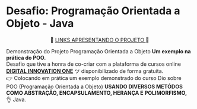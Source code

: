 <h1> Desafio: Programação Orientada a Objeto - Java </h1>

<p align="center"> 📜 <a href="https://github.com/jonasdevel/desafio-dio-poo.git"> LINKS APRESENTANDO O PROJETO </a> 📜 </P>
<p> Demonstração do Projeto Programação Orientada a Objeto <strong>Um exemplo na prática do POO.</strong><br>Desafio que tive a honra de co-criar com a plataforma de cursos online <strong><a href="https://web.digitalinnovation.one/">DIGITAL INNOVATION ONE</a></strong> ツ disponibilizado de forma gratuita.<br>
    👉 Colocando em prática um exemplo demonstrado do curso Dio sobre POO (Programação Orientada a Objeto) <strong> USANDO DIVERSOS METÓDOS COMO ABSTRAÇÃO, ENCAPSULAMENTO, HERANÇA E POLIMORFISMO,</strong>  👌 Java. </p>




